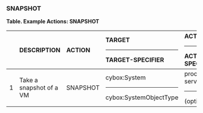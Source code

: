 ### SNAPSHOT
**Table. Example Actions: SNAPSHOT**

|  | DESCRIPTION | ACTION | TARGET<hr>TARGET-SPECIFIER | ACTUATOR<hr>ACTUATOR-SPECIFIER | MODIFIER | 
| :--- | :--- | :--- | :--- | :--- | :--- | 
| 1 | Take a snapshot of a VM | SNAPSHOT | cybox:System<hr>cybox:SystemObjectType | process.virtualization-service<hr>(optional) |  | 

